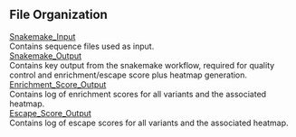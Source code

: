 ## File Organization

[Snakemake_Input](https://github.com/Ortlund-Laboratory/DMS_IgG1Fc/tree/main/Deposited_Data/Titration_Data/Fc%CE%B3R2b/Snakemake_Input)<br>
Contains sequence files used as input.<br>
[Snakemake_Output](https://github.com/Ortlund-Laboratory/DMS_IgG1Fc/tree/main/Deposited_Data/Enrichment_Escape_Data/Fc%CE%B3R2b/Snakemake_Output)<br>
Contains key output from the snakemake workflow, required for quality control and enrichment/escape score plus heatmap generation.<br>
[Enrichment_Score_Output](https://github.com/Ortlund-Laboratory/DMS_IgG1Fc/tree/main/Deposited_Data/Enrichment_Escape_Data/Fc%CE%B3R2b/Enrichment_Score_Output)<br>
Contains log of enrichment scores for all variants and the associated heatmap.<br>
[Escape_Score_Output](https://github.com/Ortlund-Laboratory/DMS_IgG1Fc/tree/main/Deposited_Data/Enrichment_Escape_Data/Fc%CE%B3R2b/Escape_Score_Output)<br>
Contains log of escape scores for all variants and the associated heatmap.<br>
